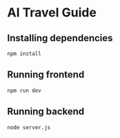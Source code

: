 # AI Travel Guide

## Installing dependencies

```
npm install
```

## Running frontend

```
npm run dev
```

## Running backend

```
node server.js
```

